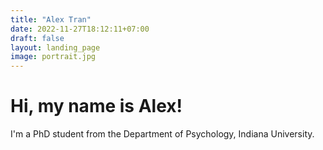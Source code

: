 ```yaml
---
title: "Alex Tran"
date: 2022-11-27T18:12:11+07:00
draft: false
layout: landing_page
image: portrait.jpg
---
```


# Hi, my name is Alex!

I'm a PhD student from the Department of Psychology, Indiana University.
